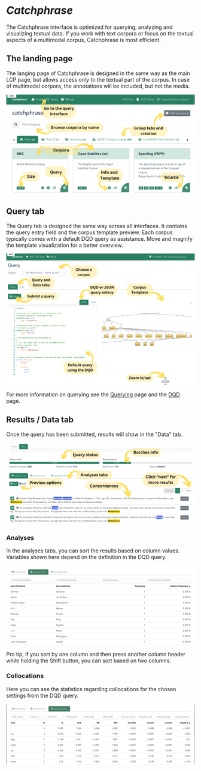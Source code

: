 # *Catchphrase*

The Catchphrase interface is optimized for querying, analyzing and visualizing textual data. If you work with text corpora or focus on the textual aspects of a multimodal corpus, Catchphrase is most efficient. 

## The landing page 
The langing page of Catchphrase is designed in the same way as the main LCP page, but allows access only to the textual part of the corpus. In case of multimodal corpora, the annotations will be included, but not the media.

<p align="center"> <!-- Doesnt work, I wanted to center it, but it's not that important -->
  <img src="images/catchphrase_landing.png" alt="alt" width="550"/>
</p>

## Query tab

The Query tab is designed the same way across all interfaces. It contains the query entry field and the corpus template preview. Each corpus typically comes with a default DQD query as assistance. Move and magnify the template visualization for a better overview.


<p align="center"> <!-- Doesnt work, I wanted to center it, but it's not that important -->
  <img src="images/catchphrase_query_gui.png" alt="alt" width="550"/>
</p>


For more information on querying see the [Querying](querying.md) page and the [DQD](dqd.md) page.

## Results / Data tab

Once the query has been submitted, results will show in the "Data" tab.

<p align="center"> <!-- Doesnt work, I wanted to center it, but it's not that important -->
  <img src="images/catchphrase_results_gui.png" alt="alt" width="550"/>
</p>

### Analyses
In the analyses tabs, you can sort the results based on column values. Variables shown here depend on the definition in the DQD query.

<p align="center"> <!-- Doesnt work, I wanted to center it, but it's not that important -->
  <img src="images/catchphrase_analyses.png" alt="alt" width="550"/>
</p>

Pro tip, if you sort by one column and then press another column header while holding the Shift button, you can sort based on two columns.

### Collocations

Here you can see the statistics regarding collocations for the chosen settings from the DQD query.

<p align="center"> <!-- Doesnt work, I wanted to center it, but it's not that important -->
  <img src="images/catchphrase_collocations.png" alt="alt" width="550"/>
</p>



